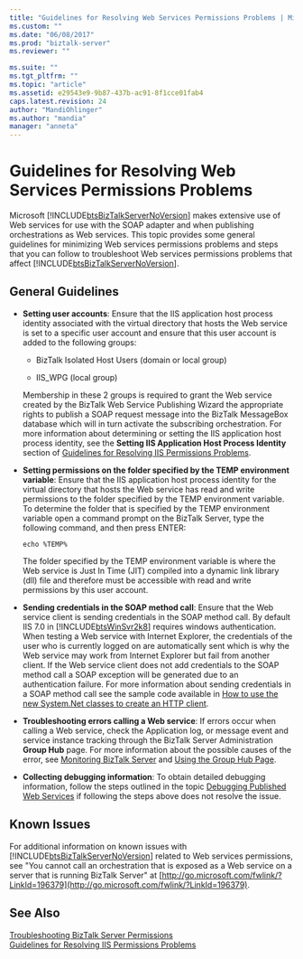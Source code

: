 ```yaml
---
title: "Guidelines for Resolving Web Services Permissions Problems | Microsoft Docs"
ms.custom: ""
ms.date: "06/08/2017"
ms.prod: "biztalk-server"
ms.reviewer: ""

ms.suite: ""
ms.tgt_pltfrm: ""
ms.topic: "article"
ms.assetid: e29543e9-9b87-437b-ac91-8f1cce01fab4
caps.latest.revision: 24
author: "MandiOhlinger"
ms.author: "mandia"
manager: "anneta"
---
```

# Guidelines for Resolving Web Services Permissions Problems
Microsoft [!INCLUDE[btsBizTalkServerNoVersion](../includes/btsbiztalkservernoversion-md.md)] makes extensive use of Web services for use with the SOAP adapter and when publishing orchestrations as Web services. This topic provides some general guidelines for minimizing Web services permissions problems and steps that you can follow to troubleshoot Web services permissions problems that affect [!INCLUDE[btsBizTalkServerNoVersion](../includes/btsbiztalkservernoversion-md.md)].  
  
## General Guidelines  
  
-   **Setting user accounts**: Ensure that the IIS application host process identity associated with the virtual directory that hosts the Web service is set to a specific user account and ensure that this user account is added to the following groups:  
  
    -   BizTalk Isolated Host Users (domain or local group)  
  
    -   IIS_WPG (local group)  
  
     Membership in these 2 groups is required to grant the Web service created by the BizTalk Web Service Publishing Wizard the appropriate rights to publish a SOAP request message into the BizTalk MessageBox database which will in turn activate the subscribing orchestration. For more information about determining or setting the IIS application host process identity, see the **Setting IIS Application Host Process Identity** section of [Guidelines for Resolving IIS Permissions Problems](../core/guidelines-for-resolving-iis-permissions-problems.md).  
  
-   **Setting permissions on the folder specified by the TEMP environment variable**: Ensure that the IIS application host process identity for the virtual directory that hosts the Web service has read and write permissions to the folder specified by the TEMP environment variable. To determine the folder that is specified by the TEMP environment variable open a command prompt on the BizTalk Server, type the following command, and then press ENTER:  
  
    ```  
    echo %TEMP%  
    ```  
  
     The folder specified by the TEMP environment variable is where the Web service is Just In Time (JIT) compiled into a dynamic link library (dll) file and therefore must be accessible with read and write permissions by this user account.  
  
-   **Sending credentials in the SOAP method call**: Ensure that the Web service client is sending credentials in the SOAP method call. By default IIS 7.0 in [!INCLUDE[btsWinSvr2k8](../includes/btswinsvr2k8-md.md)] requires windows authentication. When testing a Web service with Internet Explorer, the credentials of the user who is currently logged on are automatically sent which is why the Web service may work from Internet Explorer but fail from another client. If the Web service client does not add credentials to the SOAP method call a SOAP exception will be generated due to an authentication failure. For more information about sending credentials in a SOAP method call see the sample code available in [How to use the new System.Net classes to create an HTTP client](http://support.microsoft.com/kb/303436).  
  
-   **Troubleshooting errors calling a Web service**: If errors occur when calling a Web service, check the Application log, or message event and service instance tracking through the BizTalk Server Administration **Group Hub** page. For more information about the possible causes of the error, see [Monitoring BizTalk Server](../core/monitoring-biztalk-server.md) and [Using the Group Hub Page](../core/using-the-group-hub-page.md).  
  
-   **Collecting debugging information**: To obtain detailed debugging information, follow the steps outlined in the topic [Debugging Published Web Services](../core/debugging-published-web-services.md) if following the steps above does not resolve the issue.  
  
## Known Issues  
 For additional information on known issues with [!INCLUDE[btsBizTalkServerNoVersion](../includes/btsbiztalkservernoversion-md.md)] related to Web services permissions, see "You cannot call an orchestration that is exposed as a Web service on a server that is running BizTalk Server" at [http://go.microsoft.com/fwlink/?LinkId=196379](http://go.microsoft.com/fwlink/?LinkId=196379).  
  
## See Also  
 [Troubleshooting BizTalk Server Permissions](../core/troubleshooting-biztalk-server-permissions.md)   
 [Guidelines for Resolving IIS Permissions Problems](../core/guidelines-for-resolving-iis-permissions-problems.md)